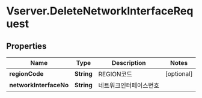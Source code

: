 # Vserver.DeleteNetworkInterfaceRequest

## Properties
Name | Type | Description | Notes
------------ | ------------- | ------------- | -------------
**regionCode** | **String** | REGION코드 | [optional] 
**networkInterfaceNo** | **String** | 네트워크인터페이스번호 | 


